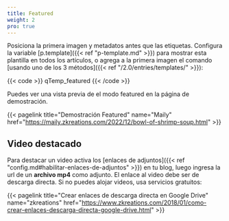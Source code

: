 ```yaml
---
title: Featured
weight: 2
pro: true
---
```


Posiciona la primera imagen y metadatos antes que las etiquetas. Configura la variable [p.template]({{< ref "p-template.md" >}}) para mostrar esta plantilla en todos los artículos, o agrega a la primera imagen el comando [usando uno de los 3 métodos]({{< ref "/2.0/entries/templates/" >}}):

{{< code >}}
qTemp_featured
{{< /code >}}

Puedes ver una vista previa de el modo featured en la página de demostración.

{{< pagelink title="Demostración Featured" name="Maily" href="https://maily.zkreations.com/2022/12/bowl-of-shrimp-soup.html" >}}


## Video destacado

Para destacar un video activa los [enlaces de adjuntos]({{< ref "config.md#habilitar-enlaces-de-adjuntos" >}}) en tu blog, luego ingresa la url de un **archivo mp4** como adjunto. El enlace al video debe ser de descarga directa. Si no puedes alojar videos, usa servicios gratuitos:

{{< pagelink title="Crear enlaces de descarga directa en Google Drive" name="zkreations" href="https://www.zkreations.com/2018/01/como-crear-enlaces-descarga-directa-google-drive.html" >}}


